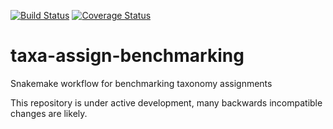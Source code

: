 [![Build Status](https://travis-ci.org/gwarmstrong/taxa-assign-benchmarking.svg?branch=master)](https://travis-ci.org/gwarmstrong/taxa-assign-benchmarking)
[![Coverage Status](https://coveralls.io/repos/github/gwarmstrong/taxa-assign-benchmarking/badge.svg?branch=master)](https://coveralls.io/github/gwarmstrong/taxa-assign-benchmarking?branch=master)

# taxa-assign-benchmarking
Snakemake workflow for benchmarking taxonomy assignments

This repository is under active development, many backwards incompatible changes are likely.
